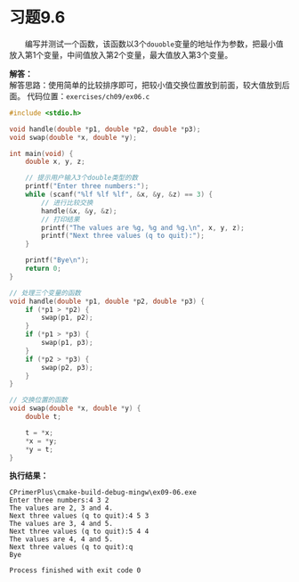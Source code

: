 # 习题9.6

&emsp;&emsp;编写并测试一个函数，该函数以3个`douoble`变量的地址作为参数，把最小值放入第1个变量，中间值放入第2个变量，最大值放入第3个变量。

**解答：**  
解答思路：使用简单的比较排序即可，把较小值交换位置放到前面，较大值放到后面。
代码位置：`exercises/ch09/ex06.c`
```c
#include <stdio.h>

void handle(double *p1, double *p2, double *p3);
void swap(double *x, double *y);

int main(void) {
    double x, y, z;

    // 提示用户输入3个double类型的数
    printf("Enter three numbers:");
    while (scanf("%lf %lf %lf", &x, &y, &z) == 3) {
        // 进行比较交换
        handle(&x, &y, &z);
        // 打印结果
        printf("The values are %g, %g and %g.\n", x, y, z);
        printf("Next three values (q to quit):");
    }

    printf("Bye\n");
    return 0;
}

// 处理三个变量的函数
void handle(double *p1, double *p2, double *p3) {
    if (*p1 > *p2) {
        swap(p1, p2);
    }
    if (*p1 > *p3) {
        swap(p1, p3);
    }
    if (*p2 > *p3) {
        swap(p2, p3);
    }
}

// 交换位置的函数
void swap(double *x, double *y) {
    double t;

    t = *x;
    *x = *y;
    *y = t;
}
```

**执行结果：**
```
CPrimerPlus\cmake-build-debug-mingw\ex09-06.exe
Enter three numbers:4 3 2
The values are 2, 3 and 4.
Next three values (q to quit):4 5 3
The values are 3, 4 and 5.
Next three values (q to quit):5 4 4
The values are 4, 4 and 5.
Next three values (q to quit):q
Bye

Process finished with exit code 0
```